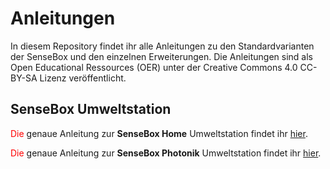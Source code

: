 # Anleitungen

In diesem Repository findet ihr alle Anleitungen zu den Standardvarianten der SenseBox und den einzelnen Erweiterungen. Die Anleitungen sind als Open Educational Ressources (OER) unter der Creative Commons 4.0 CC-BY-SA Lizenz veröffentlicht.

## SenseBox Umweltstation

<span style="color:red;">Die</span> genaue Anleitung zur **SenseBox Home** Umweltstation findet ihr [hier](SenseBoxHome.md).

<span style="color:red;">Die</span> genaue Anleitung zur **SenseBox Photonik** Umweltstation findet ihr [hier](SenseBoxPhotonik.md).
